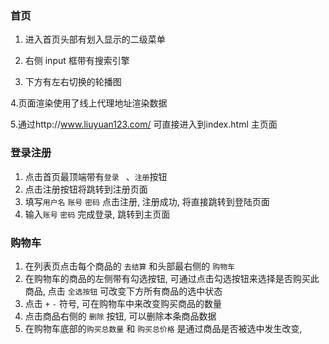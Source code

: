 
### 首页

1. 进入首页头部有划入显示的二级菜单

2. 右侧 input 框带有搜索引擎

3. 下方有左右切换的轮播图

4.页面渲染使用了线上代理地址渲染数据 

5.通过http://www.liuyuan123.com/ 可直接进入到index.html 主页面
  ​	

### 登录注册

1. 点击首页最顶端带有`登录 ` 、`注册`按钮
2. 点击注册按钮将跳转到注册页面
3. 填写`用户名` `账号` `密码` 点击注册, 注册成功, 将直接跳转到登陆页面
4. 输入`账号` `密码` 完成登录, 跳转到主页面


### 购物车

1. 在列表页点击每个商品的 `去结算` 和头部最右侧的 `购物车` 
2. 在购物车的商品的左侧带有勾选按钮, 可通过点击勾选按钮来选择是否购买此商品, 点击 `全选按钮` 可改变下方所有商品的选中状态
3. 点击 `+` `-` 符号, 可在购物车中来改变购买商品的数量
4. 点击商品右侧的 `删除` 按钮, 可以删除本条商品数据
5. 在购物车底部的`购买总数量` 和 `购买总价格` 是通过商品是否被选中发生改变, 

